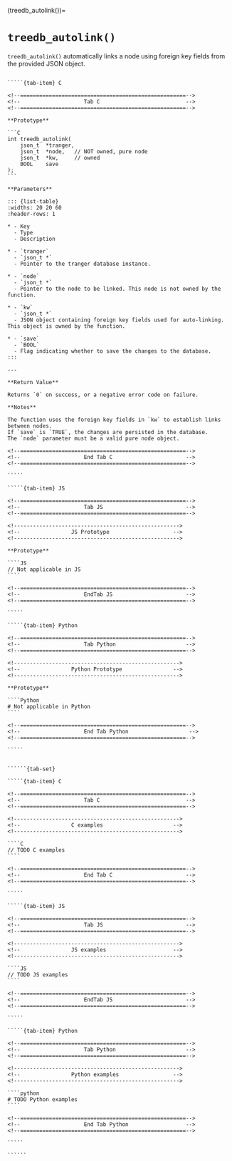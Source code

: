 <!-- ============================================================== -->
(treedb_autolink())=
# `treedb_autolink()`
<!-- ============================================================== -->

`treedb_autolink()` automatically links a node using foreign key fields from the provided JSON object.

<!------------------------------------------------------------>
<!--                    Prototypes                          -->
<!------------------------------------------------------------>

``````{tab-set}

`````{tab-item} C

<!--====================================================-->
<!--                    Tab C                           -->
<!--====================================================-->

**Prototype**

```C
int treedb_autolink(
    json_t  *tranger,
    json_t  *node,   // NOT owned, pure node
    json_t  *kw,     // owned
    BOOL    save
);
```

**Parameters**

::: {list-table}
:widths: 20 20 60
:header-rows: 1

* - Key
  - Type
  - Description

* - `tranger`
  - `json_t *`
  - Pointer to the tranger database instance.

* - `node`
  - `json_t *`
  - Pointer to the node to be linked. This node is not owned by the function.

* - `kw`
  - `json_t *`
  - JSON object containing foreign key fields used for auto-linking. This object is owned by the function.

* - `save`
  - `BOOL`
  - Flag indicating whether to save the changes to the database.
:::

---

**Return Value**

Returns `0` on success, or a negative error code on failure.

**Notes**

The function uses the foreign key fields in `kw` to establish links between nodes.
If `save` is `TRUE`, the changes are persisted in the database.
The `node` parameter must be a valid pure node object.

<!--====================================================-->
<!--                    End Tab C                       -->
<!--====================================================-->

`````

`````{tab-item} JS

<!--====================================================-->
<!--                    Tab JS                          -->
<!--====================================================-->

<!---------------------------------------------------->
<!--                JS Prototype                    -->
<!---------------------------------------------------->

**Prototype**

````JS
// Not applicable in JS
````

<!--====================================================-->
<!--                    EndTab JS                       -->
<!--====================================================-->

`````

`````{tab-item} Python

<!--====================================================-->
<!--                    Tab Python                      -->
<!--====================================================-->

<!---------------------------------------------------->
<!--                Python Prototype                -->
<!---------------------------------------------------->

**Prototype**

````Python
# Not applicable in Python
````

<!--====================================================-->
<!--                    End Tab Python                   -->
<!--====================================================-->

`````

``````

<!------------------------------------------------------------>
<!--                    Examples                            -->
<!------------------------------------------------------------>

```````{dropdown} Examples

``````{tab-set}

`````{tab-item} C

<!--====================================================-->
<!--                    Tab C                           -->
<!--====================================================-->

<!---------------------------------------------------->
<!--                C examples                      -->
<!---------------------------------------------------->

````C
// TODO C examples
````

<!--====================================================-->
<!--                    End Tab C                       -->
<!--====================================================-->

`````

`````{tab-item} JS

<!--====================================================-->
<!--                    Tab JS                          -->
<!--====================================================-->

<!---------------------------------------------------->
<!--                JS examples                     -->
<!---------------------------------------------------->

````JS
// TODO JS examples
````

<!--====================================================-->
<!--                    EndTab JS                       -->
<!--====================================================-->

`````

`````{tab-item} Python

<!--====================================================-->
<!--                    Tab Python                      -->
<!--====================================================-->

<!---------------------------------------------------->
<!--                Python examples                 -->
<!---------------------------------------------------->

````python
# TODO Python examples
````

<!--====================================================-->
<!--                    End Tab Python                  -->
<!--====================================================-->

`````

``````

```````
